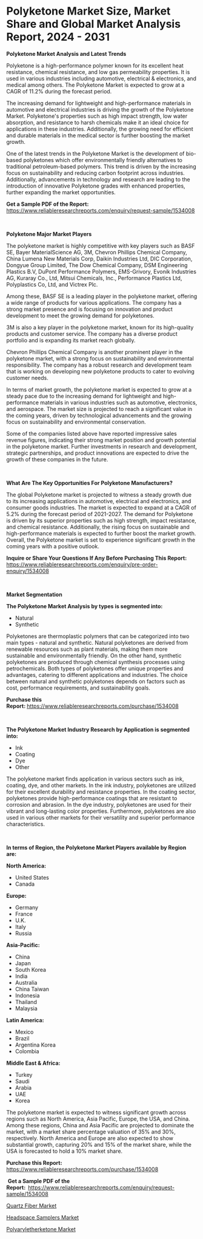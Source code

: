 <p><h1>Polyketone Market Size, Market Share and Global Market Analysis Report, 2024 - 2031</h1></p><p><strong>Polyketone Market Analysis and Latest Trends</strong></p>
<p><p>Polyketone is a high-performance polymer known for its excellent heat resistance, chemical resistance, and low gas permeability properties. It is used in various industries including automotive, electrical & electronics, and medical among others. The Polyketone Market is expected to grow at a CAGR of 11.2% during the forecast period.</p><p>The increasing demand for lightweight and high-performance materials in automotive and electrical industries is driving the growth of the Polyketone Market. Polyketone's properties such as high impact strength, low water absorption, and resistance to harsh chemicals make it an ideal choice for applications in these industries. Additionally, the growing need for efficient and durable materials in the medical sector is further boosting the market growth.</p><p>One of the latest trends in the Polyketone Market is the development of bio-based polyketones which offer environmentally friendly alternatives to traditional petroleum-based polymers. This trend is driven by the increasing focus on sustainability and reducing carbon footprint across industries. Additionally, advancements in technology and research are leading to the introduction of innovative Polyketone grades with enhanced properties, further expanding the market opportunities.</p></p>
<p><strong>Get a Sample PDF of the Report:&nbsp;</strong> <a href="https://www.reliableresearchreports.com/enquiry/request-sample/1534008">https://www.reliableresearchreports.com/enquiry/request-sample/1534008</a></p>
<p>&nbsp;</p>
<p><strong>Polyketone Major Market Players</strong></p>
<p><p>The polyketone market is highly competitive with key players such as BASF SE, Bayer MaterialScience AG, 3M, Chevron Phillips Chemical Company, China Lumena New Materials Corp, Daikin Industries Ltd, DIC Corporation, Dongyue Group Limited, The Dow Chemical Company, DSM Engineering Plastics B.V, DuPont Performance Polymers, EMS-Grivory, Evonik Industries AG, Kuraray Co., Ltd, Mitsui Chemicals, Inc., Performance Plastics Ltd, Polyplastics Co, Ltd, and Victrex Plc.</p><p>Among these, BASF SE is a leading player in the polyketone market, offering a wide range of products for various applications. The company has a strong market presence and is focusing on innovation and product development to meet the growing demand for polyketones.</p><p>3M is also a key player in the polyketone market, known for its high-quality products and customer service. The company has a diverse product portfolio and is expanding its market reach globally.</p><p>Chevron Phillips Chemical Company is another prominent player in the polyketone market, with a strong focus on sustainability and environmental responsibility. The company has a robust research and development team that is working on developing new polyketone products to cater to evolving customer needs.</p><p>In terms of market growth, the polyketone market is expected to grow at a steady pace due to the increasing demand for lightweight and high-performance materials in various industries such as automotive, electronics, and aerospace. The market size is projected to reach a significant value in the coming years, driven by technological advancements and the growing focus on sustainability and environmental conservation.</p><p>Some of the companies listed above have reported impressive sales revenue figures, indicating their strong market position and growth potential in the polyketone market. Further investments in research and development, strategic partnerships, and product innovations are expected to drive the growth of these companies in the future.</p></p>
<p>&nbsp;</p>
<p><strong>What Are The Key Opportunities For Polyketone Manufacturers?</strong></p>
<p><p>The global Polyketone market is projected to witness a steady growth due to its increasing applications in automotive, electrical and electronics, and consumer goods industries. The market is expected to expand at a CAGR of 5.2% during the forecast period of 2021-2027. The demand for Polyketone is driven by its superior properties such as high strength, impact resistance, and chemical resistance. Additionally, the rising focus on sustainable and high-performance materials is expected to further boost the market growth. Overall, the Polyketone market is set to experience significant growth in the coming years with a positive outlook.</p></p>
<p><strong>Inquire or Share Your Questions If Any Before Purchasing This Report:</strong> <a href="https://www.reliableresearchreports.com/enquiry/pre-order-enquiry/1534008">https://www.reliableresearchreports.com/enquiry/pre-order-enquiry/1534008</a></p>
<p>&nbsp;</p>
<p><strong>Market Segmentation</strong></p>
<p><strong>The Polyketone Market Analysis by types is segmented into:</strong></p>
<p><ul><li>Natural</li><li>Synthetic</li></ul></p>
<p><p>Polyketones are thermoplastic polymers that can be categorized into two main types - natural and synthetic. Natural polyketones are derived from renewable resources such as plant materials, making them more sustainable and environmentally friendly. On the other hand, synthetic polyketones are produced through chemical synthesis processes using petrochemicals. Both types of polyketones offer unique properties and advantages, catering to different applications and industries. The choice between natural and synthetic polyketones depends on factors such as cost, performance requirements, and sustainability goals.</p></p>
<p><strong>Purchase this Report:&nbsp;</strong><a href="https://www.reliableresearchreports.com/purchase/1534008">https://www.reliableresearchreports.com/purchase/1534008</a></p>
<p>&nbsp;</p>
<p><strong>The Polyketone Market Industry Research by Application is segmented into:</strong></p>
<p><ul><li>Ink</li><li>Coating</li><li>Dye</li><li>Other</li></ul></p>
<p><p>The polyketone market finds application in various sectors such as ink, coating, dye, and other markets. In the ink industry, polyketones are utilized for their excellent durability and resistance properties. In the coating sector, polyketones provide high-performance coatings that are resistant to corrosion and abrasion. In the dye industry, polyketones are used for their vibrant and long-lasting color properties. Furthermore, polyketones are also used in various other markets for their versatility and superior performance characteristics.</p></p>
<p>&nbsp;</p>
<p><strong>In terms of Region, the Polyketone Market Players available by Region are:</strong></p>
<p>
    <p> <strong> North America: </strong>
        <ul>
            <li>United States</li>
            <li>Canada</li>
        </ul>
        </p> 
    <p> <strong> Europe: </strong>
        <ul>
            <li>Germany</li>
            <li>France</li>
            <li>U.K.</li>
            <li>Italy</li>
            <li>Russia</li>
        </ul>
        </p> 
    <p> <strong> Asia-Pacific: </strong>
        <ul>
            <li>China</li>
            <li>Japan</li>
            <li>South Korea</li>
            <li>India</li>
            <li>Australia</li>
            <li>China Taiwan</li>
            <li>Indonesia</li>
            <li>Thailand</li>
            <li>Malaysia</li>
        </ul>
        </p> 
    <p> <strong> Latin America: </strong>
        <ul>
            <li>Mexico</li>
            <li>Brazil</li>
            <li>Argentina Korea</li>
            <li>Colombia</li>
        </ul>
        </p> 
    <p> <strong> Middle East & Africa: </strong>
        <ul>
            <li>Turkey</li>
            <li>Saudi</li>
            <li>Arabia</li>
            <li>UAE</li>
            <li>Korea</li>
        </ul>
    </p>
    </p>
<p><p>The polyketone market is expected to witness significant growth across regions such as North America, Asia Pacific, Europe, the USA, and China. Among these regions, China and Asia Pacific are projected to dominate the market, with a market share percentage valuation of 35% and 30%, respectively. North America and Europe are also expected to show substantial growth, capturing 20% and 15% of the market share, while the USA is forecasted to hold a 10% market share.</p></p>
<p><strong>Purchase this Report: </strong><a href="https://www.reliableresearchreports.com/purchase/1534008">https://www.reliableresearchreports.com/purchase/1534008</a></p>
<p>&nbsp;<strong>Get a Sample PDF of the Report:&nbsp;&nbsp;</strong><a href="https://www.reliableresearchreports.com/enquiry/request-sample/1534008">https://www.reliableresearchreports.com/enquiry/request-sample/1534008</a></p>
<p><strong></strong></p>
<p><p><a href="https://github.com/seekum/Market-Research-Report-List-1/blob/main/quartz-fiber-market.md">Quartz Fiber Market</a></p><p><a href="https://view.publitas.com/reportprime-1/headspace-samplers-market-size-growth-outlook-from-2023-to-2030-projecting-at-markets-trends-analysis-by-application-regional-outlook-and-revenue/">Headspace Samplers Market</a></p><p><a href="https://github.com/nancykennedykellievqfqt2/Market-Research-Report-List-1/blob/main/polyaryletherketone-market.md">Polyaryletherketone Market</a></p></p>